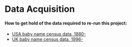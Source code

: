 # Data Acquisition
#### How to get hold of the data required to re-run this project:
- [USA baby name census data, 1880-](https://www.ssa.gov/OACT/babynames/limits.html)
- [UK baby name census data, 1996-](https://www.ons.gov.uk/peoplepopulationandcommunity/birthsdeathsandmarriages/livebirths/bulletins/babynamesenglandandwales/2015/relateddata)
